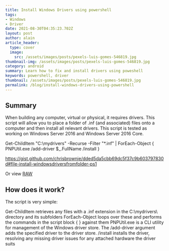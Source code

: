 ```yaml
---
title: Install Windows Drivers using powershell
tags:
- Windows
- Driver
date: 2021-08-30T04:35:23.702Z
layout: post
author: alain
article_header:
  type: cover
  image:
    src: /assets/images/posts/pexels-luis-gomes-546819.jpg
thumbnail-img: /assets/images/posts/pexels-luis-gomes-546819.jpg
category: android
summary: Learn how to fix and install drivers using poweshell
keywords: powershell, driver
thumbnail: /assets/images/posts/pexels-luis-gomes-546819.jpg
permalink: /blog/install-windows-drivers-using-powershell
---
```


## Summary

When building any computer, virtual or physical, it requires drivers. This script will allow you to place a folder of .inf (and associated) files onto a computer and then install all relevant drivers. This script is tested as working on Windows Server 2016 and Windows Server 2016 Core.

Get-ChildItem "C:\mydrivers\" -Recurse -Filter "*.inf" |
ForEach-Object { PNPUtil.exe /add-driver $_.FullName /install }

https://gist.github.com/chrisbrownie/dded5da5cbb69dc5f37c9b603797830d#file-install-windowsdriversfromfolder-ps1

Or view [RAW](https://gist.github.com/chrisbrownie/dded5da5cbb69dc5f37c9b603797830d/raw/e3835f883e1b8611f50718a73cb6ffc29a5fc04f/Install-WindowsDriversFromFolder.ps1)
## How does it work?
The script is very simple:

Get-ChildItem retrieves any files with a .inf extension in the C:\mydrivers\ directory and its subfolders
ForEach-Object loops over these and performs the commands in the script block { } against them
PNPUtil.exe is a CLI utility for management of the Windows driver store. The /add-driver argument adds the specified driver to the driver store. /install installs the driver, resolving any missing driver issues for any attached hardware the driver suits
